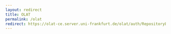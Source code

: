 ```yaml
---
layout: redirect
title: OLAT
permalink: /olat
redirect: https://olat-ce.server.uni-frankfurt.de/olat/auth/RepositoryEntry/20670545926
---
```

